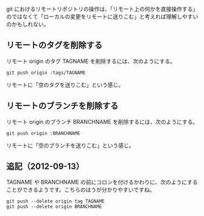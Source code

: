<!--
title:   git でリモートのタグやブランチを削除する方法
tags:    Git
id:      7e53bae128bf130b8a32
private: false
-->
git におけるリモートリポジトリの操作は、「リモート上の何かを直接操作する」のではなくて「ローカルの変更をリモートに送りこむ」と考えれば理解しやすいのかもしれない。

リモートのタグを削除する
------------------------

リモート origin のタグ TAGNAME を削除するには、次のようにする。

	git push origin :tags/TAGNAME

リモートに「空のタグを送りこむ」という感じ。

リモートのブランチを削除する
----------------------------

リモート origin のブランチ BRANCHNAME を削除するには、次のようにする。

	git push origin :BRANCHNAME

リモートに「空のブランチを送りこむ」という感じ。

追記（2012-09-13）
----------------

TAGNAME や BRANCHNAME の前にコロンを付けるかわりに、次のようにすることができるようです。こちらのほうが分かりやすいですね。

	git push --delete origin tag TAGNAME
	git push --delete origin BRANCHNAME